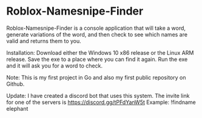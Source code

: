 # Roblox-Namesnipe-Finder

Roblox-Namesnipe-Finder is a console application that will take a word, generate variations of the word, and then check to see which names are valid and returns them to you.

Installation:
Download either the Windows 10 x86 release or the Linux ARM release.
Save the exe to a place where you can find it again.
Run the exe and it will ask you for a word to check.

Note:
This is my first project in Go and also my first public repository on Github.

Update:
I have created a discord bot that uses this system.
The invite link for one of the servers is https://discord.gg/tPFdYanW5t
Example:
!findname elephant
